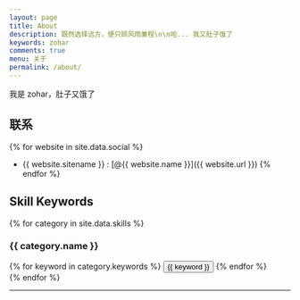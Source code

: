 ```yaml
---
layout: page
title: About
description: 既然选择远方，便只顾风雨兼程\n\n哈... 我又肚子饿了
keywords: zohar
comments: true
menu: 关于
permalink: /about/
---
```


我是 zohar，肚子又饿了

## 联系

{% for website in site.data.social %}
* {{ website.sitename }} : [@{{ website.name }}]({{ website.url }})
{% endfor %}

## Skill Keywords

{% for category in site.data.skills %}
### {{ category.name }}
<div class="btn-inline">
{% for keyword in category.keywords %}
<button class="btn btn-outline" type="button">{{ keyword }}</button>
{% endfor %}
</div>
{% endfor %}
<hr>
